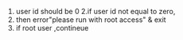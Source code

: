 1. user id should be 0
2.if user id not equal to zero,
3. then error"please run with root access" & exit
4. if  root user  ,contineue

